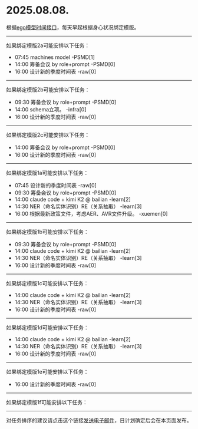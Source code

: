 # 2025.08.08.

根据[ego模型时间接口](https://gitee.com/hyg/blog/blob/master/timeflow.md)，每天早起根据身心状况绑定模版。

---
如果绑定模版2a可能安排以下任务：

- 07:45	machines model -PSMD[1]
- 14:00	筹备会议 by role+prompt -PSMD[0]
- 16:00	设计新的季度时间表 -raw[0]

---
如果绑定模版2b可能安排以下任务：

- 09:30	筹备会议 by role+prompt -PSMD[0]
- 14:00	schema立项。 -infra[0]
- 16:00	设计新的季度时间表 -raw[0]

---
如果绑定模版2c可能安排以下任务：

- 14:00	筹备会议 by role+prompt -PSMD[0]
- 16:00	设计新的季度时间表 -raw[0]

---
如果绑定模版1a可能安排以下任务：

- 07:45	设计新的季度时间表 -raw[0]
- 09:30	筹备会议 by role+prompt -PSMD[0]
- 14:00	claude code + kimi K2 @ bailian -learn[2]
- 14:30	NER（命名实体识别）RE（关系抽取） -learn[3]
- 16:00	根据最新政策文件，考虑AER、AVR文件升级。 -xuemen[0]

---
如果绑定模版1b可能安排以下任务：

- 09:30	筹备会议 by role+prompt -PSMD[0]
- 14:00	claude code + kimi K2 @ bailian -learn[2]
- 14:30	NER（命名实体识别）RE（关系抽取） -learn[3]
- 16:00	设计新的季度时间表 -raw[0]

---
如果绑定模版1c可能安排以下任务：

- 14:00	claude code + kimi K2 @ bailian -learn[2]
- 14:30	NER（命名实体识别）RE（关系抽取） -learn[3]
- 16:00	设计新的季度时间表 -raw[0]

---
如果绑定模版1d可能安排以下任务：

- 14:00	claude code + kimi K2 @ bailian -learn[2]
- 14:30	NER（命名实体识别）RE（关系抽取） -learn[3]
- 16:00	设计新的季度时间表 -raw[0]

---
如果绑定模版1e可能安排以下任务：

- 16:00	设计新的季度时间表 -raw[0]

---
如果绑定模版1f可能安排以下任务：


---
对任务排序的建议请点击这个链接<a href="mailto:huangyg@mars22.com?subject=关于2025.08.08.任务排序的建议&body=date: 2025.08.08.%0D%0Afile: ../../blog/release/time/d.20250808.md%0D%0A---请勿修改邮件主题及以上内容---%0D%0A">发送电子邮件</a>，日计划确定后会在本页面发布。